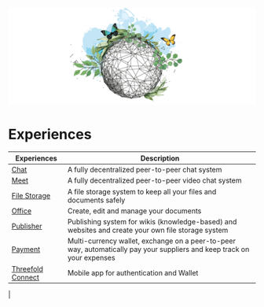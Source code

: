 ![](img/features.png)

# Experiences

| Experiences                                              | Description                                                                                     |
| ---------------------------------------------------- | ----------------------------------------------------------------------------------------------- |
| [Chat](twin_chat)                                         | A fully decentralized peer-to-peer chat system                                                        |
| [Meet](meet)                                         | A fully decentralized peer-to-peer video chat system                                          |
| [File Storage](filestorage)                           | A file storage system to keep all your files and documents safely                                       |
| [Office](office)                                     | Create, edit and manage your documents                                                     |
| [Publisher](threefold:publisher)                               | Publishing system for wikis (knowledge-based) and websites and create your own file storage system                                         |
| [Payment](payment)                                   | Multi-currency wallet, exchange on a peer-to-peer way, automatically pay your suppliers and keep track on your expenses           |
| [Threefold Connect](threefold:tfconnect)                                | Mobile app for authentication and Wallet                         |



<!--| [ThreeFold farmer management](threefold_farmer_mgmt) | Manage your threefold farm -->                                                                     |

<!--| [Wallet](wallet)                                     | Wallet, multi currencym integrated P2P exchange                                                 |-->
